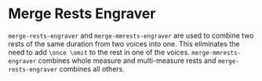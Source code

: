 Merge Rests Engraver
====================

`merge-rests-engraver` and `merge-mmrests-engraver` are used to combine two rests of the same duration from two voices into one.  This eliminates the need to add `\once \omit` to the rest in one of the voices.  `merge-mmrests-engraver` combines whole measure and multi-measure rests and `merge-rests-engraver` combines all others.


